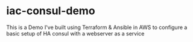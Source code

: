 # iac-consul-demo
This is a Demo I've built using Terraform &amp; Ansible in AWS  to configure a basic setup of HA consul with a webserver as a service
